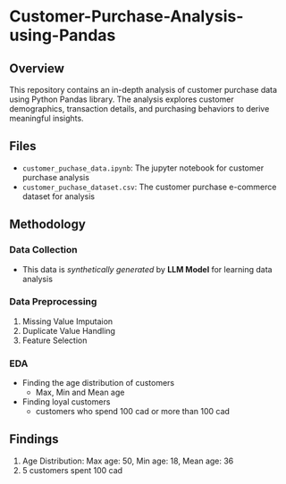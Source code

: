 # Customer-Purchase-Analysis-using-Pandas

## Overview
This repository contains an in-depth analysis of customer purchase data using Python Pandas library. The analysis explores customer demographics, transaction details, and purchasing behaviors to derive meaningful insights. 

## Files
- `customer_puchase_data.ipynb`: The jupyter notebook for customer purchase analysis
- `customer_puchase_dataset.csv`: The customer purchase e-commerce dataset for analysis

## Methodology

### Data Collection
- This data is _synthetically generated_ by **LLM Model** for learning data analysis

### Data Preprocessing
1. Missing Value Imputaion
2. Duplicate Value Handling
3. Feature Selection

### EDA
- Finding the age distribution of customers
  - Max, Min and Mean age
- Finding loyal customers
  - customers who spend 100 cad or more than 100 cad

## Findings

1. Age Distribution:
  Max age: 50, Min age: 18, Mean age: 36
2. 5 customers spent 100 cad
